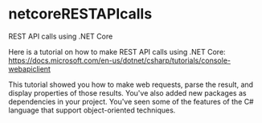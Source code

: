 # netcoreRESTAPIcalls
REST API calls using .NET Core


Here is a tutorial on how to make REST API calls using .NET Core:
https://docs.microsoft.com/en-us/dotnet/csharp/tutorials/console-webapiclient

This tutorial showed you how to make web requests, parse the result, and display properties of those results. You've also added new packages as dependencies in your project. You've seen some of the features of the C# language that support object-oriented techniques.
